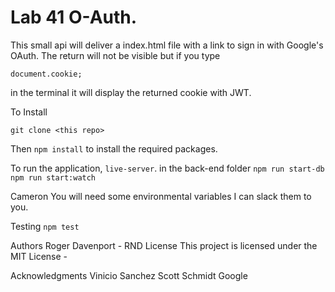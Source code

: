 # Lab 41 O-Auth.

This small api will deliver a index.html file with a link to sign in with Google's OAuth. The return will not be visible but if you type 
```
document.cookie; 
```
in the terminal it will display the returned cookie with JWT.

To Install

```
git clone <this repo>
```

Then ```npm install```
to install the required packages. 

To run the application, ```live-server```.
in the back-end folder 
```npm run start-db```
```npm run start:watch```

Cameron You will need some environmental variables I can slack them to you.


Testing 
```npm test```


Authors
Roger Davenport - RND
License
This project is licensed under the MIT License -

Acknowledgments
Vinicio Sanchez
Scott Schmidt
Google
